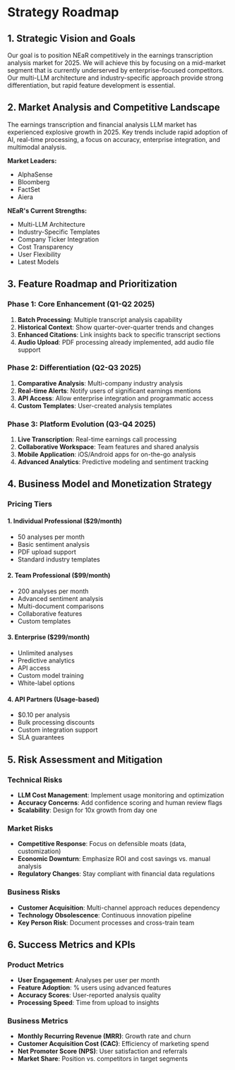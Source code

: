 # Strategy Roadmap

## 1. Strategic Vision and Goals
Our goal is to position NEaR competitively in the earnings transcription analysis market for 2025. We will achieve this by focusing on a mid-market segment that is currently underserved by enterprise-focused competitors. Our multi-LLM architecture and industry-specific approach provide strong differentiation, but rapid feature development is essential.

## 2. Market Analysis and Competitive Landscape
The earnings transcription and financial analysis LLM market has experienced explosive growth in 2025. Key trends include rapid adoption of AI, real-time processing, a focus on accuracy, enterprise integration, and multimodal analysis.

**Market Leaders:**
- AlphaSense
- Bloomberg
- FactSet
- Aiera

**NEaR's Current Strengths:**
- Multi-LLM Architecture
- Industry-Specific Templates
- Company Ticker Integration
- Cost Transparency
- User Flexibility
- Latest Models

## 3. Feature Roadmap and Prioritization

### Phase 1: Core Enhancement (Q1-Q2 2025)
1. **Batch Processing**: Multiple transcript analysis capability
2. **Historical Context**: Show quarter-over-quarter trends and changes
3. **Enhanced Citations**: Link insights back to specific transcript sections
4. **Audio Upload**: PDF processing already implemented, add audio file support

### Phase 2: Differentiation (Q2-Q3 2025)
1. **Comparative Analysis**: Multi-company industry analysis
2. **Real-time Alerts**: Notify users of significant earnings mentions
3. **API Access**: Allow enterprise integration and programmatic access
4. **Custom Templates**: User-created analysis templates

### Phase 3: Platform Evolution (Q3-Q4 2025)
1. **Live Transcription**: Real-time earnings call processing
2. **Collaborative Workspace**: Team features and shared analysis
3. **Mobile Application**: iOS/Android apps for on-the-go analysis
4. **Advanced Analytics**: Predictive modeling and sentiment tracking

## 4. Business Model and Monetization Strategy

### Pricing Tiers

#### 1. Individual Professional ($29/month)
- 50 analyses per month
- Basic sentiment analysis
- PDF upload support
- Standard industry templates

#### 2. Team Professional ($99/month)
- 200 analyses per month
- Advanced sentiment analysis
- Multi-document comparisons
- Collaborative features
- Custom templates

#### 3. Enterprise ($299/month)
- Unlimited analyses
- Predictive analytics
- API access
- Custom model training
- White-label options

#### 4. API Partners (Usage-based)
- $0.10 per analysis
- Bulk processing discounts
- Custom integration support
- SLA guarantees

## 5. Risk Assessment and Mitigation

### Technical Risks
- **LLM Cost Management**: Implement usage monitoring and optimization
- **Accuracy Concerns**: Add confidence scoring and human review flags
- **Scalability**: Design for 10x growth from day one

### Market Risks
- **Competitive Response**: Focus on defensible moats (data, customization)
- **Economic Downturn**: Emphasize ROI and cost savings vs. manual analysis
- **Regulatory Changes**: Stay compliant with financial data regulations

### Business Risks
- **Customer Acquisition**: Multi-channel approach reduces dependency
- **Technology Obsolescence**: Continuous innovation pipeline
- **Key Person Risk**: Document processes and cross-train team

## 6. Success Metrics and KPIs

### Product Metrics
- **User Engagement**: Analyses per user per month
- **Feature Adoption**: % users using advanced features
- **Accuracy Scores**: User-reported analysis quality
- **Processing Speed**: Time from upload to insights

### Business Metrics
- **Monthly Recurring Revenue (MRR)**: Growth rate and churn
- **Customer Acquisition Cost (CAC)**: Efficiency of marketing spend
- **Net Promoter Score (NPS)**: User satisfaction and referrals
- **Market Share**: Position vs. competitors in target segments
